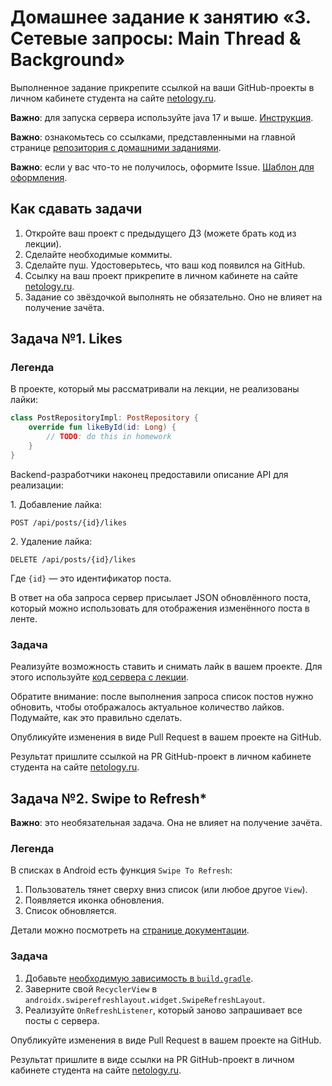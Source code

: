 # Домашнее задание к занятию «3. Сетевые запросы: Main Thread & Background»

Выполненное задание прикрепите ссылкой на ваши GitHub-проекты в личном кабинете студента на сайте [netology.ru](https://netology.ru).

**Важно**: для запуска сервера используйте java 17 и выше. [Инструкция](https://github.com/netology-code/andin-code/raw/master/use_java_17.mov).

**Важно**: ознакомьтесь со ссылками, представленными на главной странице [репозитория с домашними заданиями](../README.md).

**Важно**: если у вас что-то не получилось, оформите Issue. [Шаблон для оформления](../report-requirements.md).

## Как сдавать задачи

1. Откройте ваш проект с предыдущего ДЗ (можете брать код из лекции).
1. Сделайте необходимые коммиты.
1. Сделайте пуш. Удостоверьтесь, что ваш код появился на GitHub.
1. Ссылку на ваш проект прикрепите в личном кабинете на сайте [netology.ru](https://netology.ru).
1. Задание со звёздочкой выполнять не обязательно. Оно не влияет на получение зачёта.

## Задача №1. Likes

### Легенда

В проекте, который мы рассматривали на лекции, не реализованы лайки:

```kotlin
class PostRepositoryImpl: PostRepository {
    override fun likeById(id: Long) {
        // TODO: do this in homework
    }
}
```

Backend-разработчики наконец предоставили описание API для реализации:

1\. Добавление лайка:
```text
POST /api/posts/{id}/likes
```

2\. Удаление лайка:
```text
DELETE /api/posts/{id}/likes
```

Где `{id}` — это идентификатор поста.

В ответ на оба запроса сервер присылает JSON обновлённого поста, который можно использовать для отображения изменённого поста в ленте.

### Задача

Реализуйте возможность ставить и снимать лайк в вашем проекте. Для этого используйте [код сервера с лекции](https://github.com/netology-code/andin-code/tree/master/02_threads/server).

Обратите внимание: после выполнения запроса список постов нужно обновить, чтобы отображалось актуальное количество лайков. Подумайте, как это правильно сделать.

Опубликуйте изменения в виде Pull Request в вашем проекте на GitHub.

Результат пришлите ссылкой на PR GitHub-проект в личном кабинете студента на сайте [netology.ru](https://netology.ru).

## Задача №2. Swipe to Refresh*

**Важно**: это необязательная задача. Она не влияет на получение зачёта.

### Легенда

В списках в Android есть функция `Swipe To Refresh`:
1. Пользователь тянет сверху вниз список (или любое другое `View`).
1. Появляется иконка обновления.
1. Список обновляется.

Детали можно посмотреть на [странице документации](https://developer.android.com/training/swipe).

### Задача

1. Добавьте [необходимую зависимость в `build.gradle`](https://developer.android.com/jetpack/androidx/releases/swiperefreshlayout).
1. Заверните свой `RecyclerView` в `androidx.swiperefreshlayout.widget.SwipeRefreshLayout`.
1. Реализуйте `OnRefreshListener`, который заново запрашивает все посты с сервера.

Опубликуйте изменения в виде Pull Request в вашем проекте на GitHub.

Результат пришлите в виде ссылки на PR GitHub-проект в личном кабинете студента на сайте [netology.ru](https://netology.ru).
